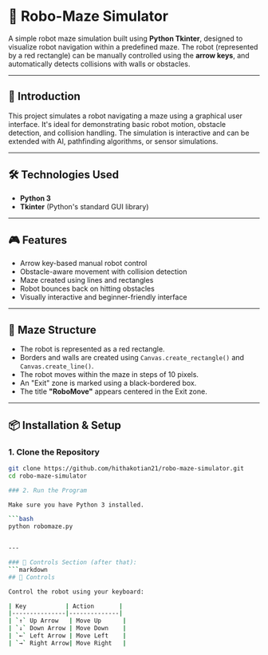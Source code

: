 # 🤖 Robo-Maze Simulator

A simple robot maze simulation built using **Python Tkinter**, designed to visualize robot navigation within a predefined maze. The robot (represented by a red rectangle) can be manually controlled using the **arrow keys**, and automatically detects collisions with walls or obstacles.

---

## 🧠 Introduction

This project simulates a robot navigating a maze using a graphical user interface. It's ideal for demonstrating basic robot motion, obstacle detection, and collision handling. The simulation is interactive and can be extended with AI, pathfinding algorithms, or sensor simulations.

---

## 🛠️ Technologies Used

- **Python 3**
- **Tkinter** (Python's standard GUI library)

---

## 🎮 Features

- Arrow key-based manual robot control  
- Obstacle-aware movement with collision detection  
- Maze created using lines and rectangles  
- Robot bounces back on hitting obstacles  
- Visually interactive and beginner-friendly interface  

---

## 🧱 Maze Structure

- The robot is represented as a red rectangle.
- Borders and walls are created using `Canvas.create_rectangle()` and `Canvas.create_line()`.
- The robot moves within the maze in steps of 10 pixels.
- An "Exit" zone is marked using a black-bordered box.
- The title **"RoboMove"** appears centered in the Exit zone.

---

## 📦 Installation & Setup

### 1. Clone the Repository

```bash
git clone https://github.com/hithakotian21/robo-maze-simulator.git
cd robo-maze-simulator

### 2. Run the Program

Make sure you have Python 3 installed.

```bash
python robomaze.py


---

### 🎯 Controls Section (after that):
```markdown
## 🎯 Controls

Control the robot using your keyboard:

| Key           | Action       |
|---------------|--------------|
| `↑` Up Arrow   | Move Up      |
| `↓` Down Arrow | Move Down    |
| `←` Left Arrow | Move Left    |
| `→` Right Arrow| Move Right   |





